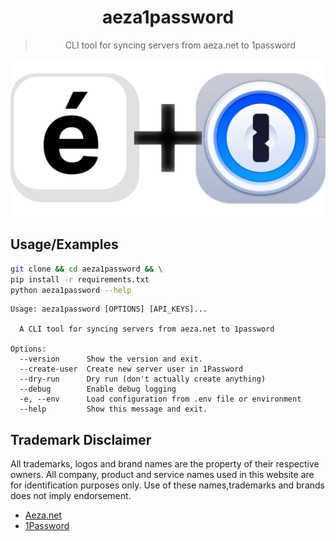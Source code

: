 <h1 align="center">aeza1password</h1>
<blockquote align="center">
  CLI tool for syncing servers from aeza.net to 1password
</blockquote>

<p align="center">
  <img src="https://github.com/nikolai-in/aeza1password/blob/master/aeza1password.png?raw=true" alt="Sublime's custom image"/>
</p>

## Usage/Examples

```bash
git clone && cd aeza1password && \
pip install -r requirements.txt
python aeza1password --help
```

```text
Usage: aeza1password [OPTIONS] [API_KEYS]...

  A CLI tool for syncing servers from aeza.net to 1password

Options:
  --version      Show the version and exit.
  --create-user  Create new server user in 1Password
  --dry-run      Dry run (don't actually create anything)
  --debug        Enable debug logging
  -e, --env      Load configuration from .env file or environment
  --help         Show this message and exit.
```

## Trademark Disclaimer

All trademarks, logos and brand names are the property of their respective owners. All company, product and service names used in this website are for identification purposes only. Use of these names,trademarks and brands does not imply endorsement.

- [Aeza.net](https://aeza.net/)
- [1Password](https://1password.com)
